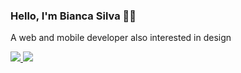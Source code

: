 ### Hello, I'm Bianca Silva ✌🏽
A web and mobile developer also interested in design

<a target="_blank" href="https://www.linkedin.com/in/biancafsilva"> <img src="https://img.shields.io/badge/LinkedIn-0077B5?style=for-the-badge&logo=linkedin&logoColor=white"/> </a> 
<a target="_blank" href="mailto:biancaflorianodasilva@gmail.com?subject=Hello"> <img src="https://img.shields.io/badge/Gmail-D14836?style=for-the-badge&logo=gmail&logoColor=white"/> </a>

<!--
<a target="_blank" href="https://www.behance.net/biancafsilva"> <img src="https://img.shields.io/badge/Behance-053EFF?style=for-the-badge&logo=behance&logoColor=white"/> </a> 

<img src="https://github-readme-stats.vercel.app/api?username=BiancaFSilva&show_icons=true&theme=github_dark"></img>
<img src="https://github-readme-stats.vercel.app/api/top-langs/?username=BiancaFSilva&layout=compact&theme=github_dark"></img>

![Snake animation](https://github.com/BiancaFSilva/BiancaFSilva/blob/output/github-contribution-grid-snake.svg)

Here are some ideas to get you started:
- 🔭 I’m currently working on ...
- 🌱 I’m currently learning ...
- 👯 I’m looking to collaborate on ...
- 🤔 I’m looking for help with ...
- 💬 Ask me about ...
- 📫 How to reach me: ...
- 😄 Pronouns: ...
- ⚡ Fun fact: ...
-->
